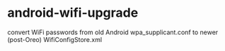 # android-wifi-upgrade
convert WiFi passwords from old Android wpa_supplicant.conf to newer (post-Oreo) WifiConfigStore.xml
